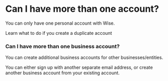 # Can I have more than one account?

You can only have one personal account with Wise.

Learn what to do if you create a duplicate account

### Can I have more than one business account? 

You can create additional business accounts for other businesses/entities. 

You can either sign up with another separate email address, or create another business account from your existing account.